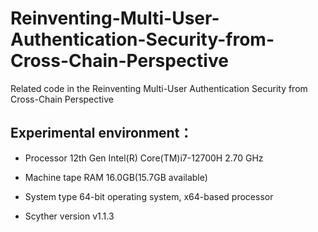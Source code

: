 # Reinventing-Multi-User-Authentication-Security-from-Cross-Chain-Perspective


Related code in the Reinventing Multi-User Authentication Security from Cross-Chain Perspective

## Experimental environment：

- Processor  12th Gen Intel(R) Core(TM)i7-12700H 2.70 GHz 

- Machine tape RAM  16.0GB(15.7GB available)

- System type  64-bit operating system, x64-based processor

- Scyther version v1.1.3
